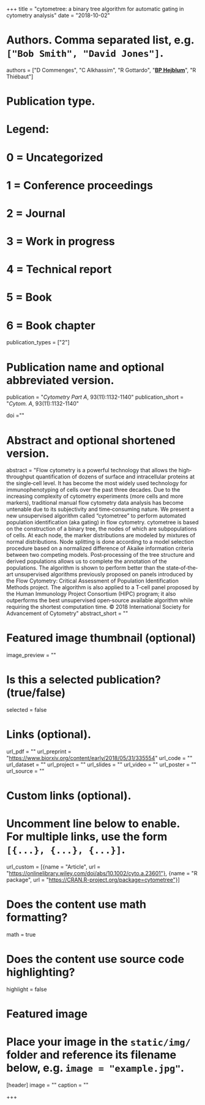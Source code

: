 +++
title = "cytometree: a binary tree algorithm for automatic gating in cytometry analysis"
date = "2018-10-02"



# Authors. Comma separated list, e.g. `["Bob Smith", "David Jones"]`.
authors = ["D Commenges", "C Alkhassim", "R Gottardo", "<u>**BP Hejblum**</u>", "R Thiébaut"]
# Publication type.
# Legend:
# 0 = Uncategorized
# 1 = Conference proceedings
# 2 = Journal
# 3 = Work in progress
# 4 = Technical report
# 5 = Book
# 6 = Book chapter
publication_types = ["2"]

# Publication name and optional abbreviated version.
publication = "*Cytometry Part A*, 93(11):1132-1140"
publication_short = "*Cytom. A*, 93(11):1132-1140"

doi =""

# Abstract and optional shortened version.
abstract = "Flow cytometry is a powerful technology that allows the high‐throughput quantification of dozens of surface and intracellular proteins at the single‐cell level. It has become the most widely used technology for immunophenotyping of cells over the past three decades. Due to the increasing complexity of cytometry experiments (more cells and more markers), traditional manual flow cytometry data analysis has become untenable due to its subjectivity and time‐consuming nature. We present a new unsupervised algorithm called “cytometree” to perform automated population identification (aka gating) in flow cytometry. cytometree is based on the construction of a binary tree, the nodes of which are subpopulations of cells. At each node, the marker distributions are modeled by mixtures of normal distributions. Node splitting is done according to a model selection procedure based on a normalized difference of Akaike information criteria between two competing models. Post‐processing of the tree structure and derived populations allows us to complete the annotation of the populations. The algorithm is shown to perform better than the state‐of‐the‐art unsupervised algorithms previously proposed on panels introduced by the Flow Cytometry: Critical Assessment of Population Identification Methods project. The algorithm is also applied to a T‐cell panel proposed by the Human Immunology Project Consortium (HIPC) program; it also outperforms the best unsupervised open‐source available algorithm while requiring the shortest computation time. © 2018 International Society for Advancement of Cytometry"
abstract_short = ""

# Featured image thumbnail (optional)
image_preview = ""

# Is this a selected publication? (true/false)
selected = false

# Links (optional).
url_pdf = ""
url_preprint = "https://www.biorxiv.org/content/early/2018/05/31/335554"
url_code = ""
url_dataset = ""
url_project = ""
url_slides = ""
url_video = ""
url_poster = ""
url_source = ""

# Custom links (optional).
# Uncomment line below to enable. For multiple links, use the form `[{...}, {...}, {...}]`.
url_custom = [{name = "Article", url = "https://onlinelibrary.wiley.com/doi/abs/10.1002/cyto.a.23601"}, {name = "R package", url = "https://CRAN.R-project.org/package=cytometree"}]

# Does the content use math formatting?
math = true

# Does the content use source code highlighting?
highlight = false

# Featured image
# Place your image in the `static/img/` folder and reference its filename below, e.g. `image = "example.jpg"`.
[header]
image = ""
caption = ""

+++
